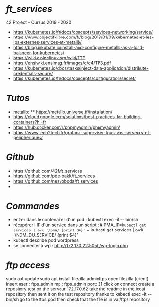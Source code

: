 # *ft_services*
42 Project - Cursus 2019 - 2020

* https://kubernetes.io/fr/docs/concepts/services-networking/service/
* https://www.objectif-libre.com/fr/blog/2018/01/08/kubernetes-et-les-ips-externes-services-et-metallb/
* https://blog.inkubate.io/install-and-configure-metallb-as-a-load-balancer-for-kubernetes/
* https://wiki.alpinelinux.org/wiki/FTP
* https://ensiwiki.ensimag.fr/images/c/c4/TP3.pdf
* https://kubernetes.io/docs/tasks/inject-data-application/distribute-credentials-secure/
* https://kubernetes.io/fr/docs/concepts/configuration/secret/

# *Tutos*
* metallb:
** https://metallb.universe.tf/installation/
* https://cloud.google.com/solutions/best-practices-for-building-containers?hl=fr
* https://hub.docker.com/r/phpmyadmin/phpmyadmin/
* https://www.tech2tech.fr/grafana-superviser-tous-vos-serveurs-et-peripheriques/

# *Github*
* https://github.com/42f/ft_services
* https://github.com/pde-bakk/ft_services
* https://github.com/nesvoboda/ft_services
*

# *Commandes*
* entrer dans le contenairer d'un pod : kubectl exec -it <nom du pod ex : phpmyadmin-deployment-6d6f76c9f-ljnfr> -- bin/sh
* récupérer l IP d'un service dans un script : # PMA_IP=`kubectl get services | awk '/pma/ {print $4}'`
= kubectl get services | awk '/NOM_DU_SERVICE/ {print $4}'
* kubectl describe pod wordpress
* se connecter à wp : http://172.17.0.22:5050/wp-login.php

# *ftp access*
sudo apt update
sudo apt install filezilla
adminftps
open filezilla (client)
insert user : ftps_admin
mp : ftps_admin
port: 21
click on connect
create a repository test on the serveur 172.17.0.62
take the readme in the local repository then sent it on the test repository
thanks to kubectl exec -it <nom du pod ex : ftps-6d6f76c9f> -- bin/sh go to the ftps pod
then check that the file is in var/ftp/ repository

